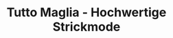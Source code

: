 ---
title: "Tutto Maglia - Hochwertige Strickmode"
url: /teufen-ar/tutto-maglia-hochwertige-strickmode/
shop: Kleidung
---